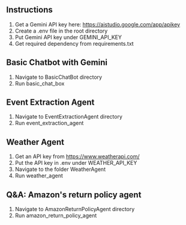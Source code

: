## Instructions
1. Get a Gemini API key here: https://aistudio.google.com/app/apikey
2. Create a .env file in the root directory
3. Put Gemini API key under GEMINI_API_KEY
4. Get required dependency from requirements.txt

## Basic Chatbot with Gemini
1. Navigate to BasicChatBot directory
2. Run basic_chat_box 

## Event Extraction Agent
1. Navigate to EventExtractionAgent directory
2. Run event_extraction_agent 

## Weather Agent
1. Get an API key from https://www.weatherapi.com/
2. Put the API key in .env under WEATHER_API_KEY
3. Navigate to the folder WeatherAgent
4. Run weather_agent

## Q&A: Amazon's return policy agent
1. Navigate to AmazonReturnPolicyAgent directory
2. Run amazon_return_policy_agent